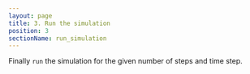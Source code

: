 ```yaml
---
layout: page
title: 3. Run the simulation
position: 3
sectionName: run_simulation
---
```


Finally `run` the simulation for the given number of steps and time step.

